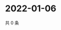 # 2022-01-06

共 0 条

<!-- BEGIN WEIBO -->
<!-- 最后更新时间 Thu Jan 06 2022 23:09:39 GMT+0800 (China Standard Time) -->

<!-- END WEIBO -->
